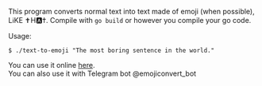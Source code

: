 This program converts normal text into text made of emoji (when possible), Lℹ️KE ✝️H🅰️✝️.
Compile with `go build` or however you compile your go code.

Usage:
```
$ ./text-to-emoji "The most boring sentence in the world."
```

You can use it online [here](https://supersraka.bieda.it/emoji/tool.php?lang=en).  
You can also use it with Telegram bot @emojiconvert\_bot  
